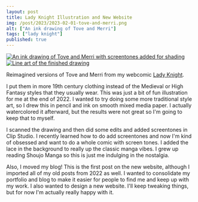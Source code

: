 ```yaml
---
layout: post
title: Lady Knight Illustration and New Website
img: /post/2023/2023-02-01-tove-and-merri.png
alt: ["An ink drawing of Tove and Merri"]
tags: ["lady knight"]
published: true
---
```


<a href="{{ site.img_base_url }}/post/2023/2023-02-01-tove-and-merri.png" title="Click for full size"><img src="{{ site.img_base_url }}/post/2023/2023-02-01-tove-and-merri.png" alt="An ink drawing of Tove and Merri with screentones added for shading"></a>
<a href="{{ site.img_base_url }}/post/2023/2023-02-01-tove-and-merri-lines.png" title="Click for full size"><img class="thumb" src="{{ site.img_base_url }}/post/2023/2023-02-01-tove-and-merri-lines.png" alt="Line art of the finished drawing"></a>

Reimagined versions of Tove and Merri from my webcomic [Lady Knight](http://ladyknightcomic.tumblr.com).

<!--more-->

I put them in more 19th century clothing instead of the Medieval or High Fantasy styles that they usually wear. This was just a bit of fun illustration for me at the end of 2022. I wanted to try doing some more traditional style art, so I drew this in pencil and ink on smooth mixed media paper. I actually watercolored it afterward, but the results were not great so I'm going to keep that to myself.

I scanned the drawing and then did some edits and added screentones in Clip Studio. I recently learned how to do add screentones and now I'm kind of obsessed and want to do a whole comic with screen tones. I added the lace in the background to really up the classic manga vibes. I grew up reading Shoujo Manga so this is just me indulging in the nostalgia.

Also, I moved my blog! This is the first post on the new website, although I imported all of my old posts from 2022 as well. I wanted to consolidate my portfolio and blog to make it easier for people to find me and keep up with my work. I also wanted to design a new website. I'll keep tweaking things, but for now I'm actually really happy with it.
